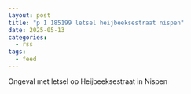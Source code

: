 ```yaml
---
layout: post
title: "p 1 185199 letsel heijbeeksestraat nispen"
date: 2025-05-13
categories: 
  - rss
tags: 
  - feed
---
```


Ongeval met letsel op Heijbeeksestraat in Nispen
